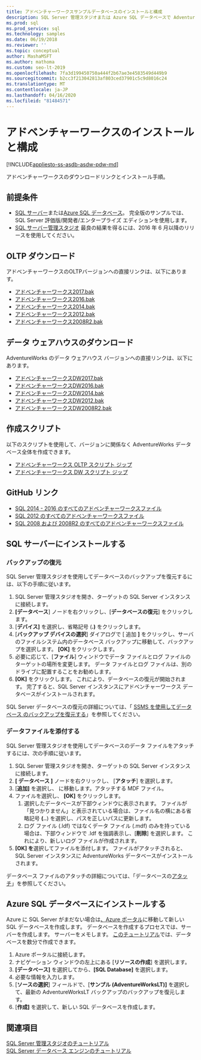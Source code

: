 ```yaml
---
title: アドベンチャーワークスサンプルデータベースのインストールと構成
description: SQL Server 管理スタジオまたは Azure SQL データベースで AdventureWorks サンプル データベースをダウンロードしてインストールするには、次の手順に従います。
ms.prod: sql
ms.prod_service: sql
ms.technology: samples
ms.date: 06/19/2018
ms.reviewer: ''
ms.topic: conceptual
author: MashaMSFT
ms.author: mathoma
ms.custom: seo-lt-2019
ms.openlocfilehash: 7fa3d199450750a444f2b67ae3e4583549d449b9
ms.sourcegitcommit: b2cc3f213042813af803ced37901c5c9d8016c24
ms.translationtype: MT
ms.contentlocale: ja-JP
ms.lasthandoff: 04/16/2020
ms.locfileid: "81484571"
---
```

# <a name="adventureworks-installation-and-configuration"></a>アドベンチャーワークスのインストールと構成
[!INCLUDE[appliesto-ss-asdb-asdw-pdw-md](../includes/appliesto-ss-asdb-asdw-pdw-md.md)]

アドベンチャーワークスのダウンロードリンクとインストール手順。 

## <a name="prerequisites"></a>前提条件

- [SQL サーバー](https://www.microsoft.com/evalcenter/evaluate-sql-server-2016)または[Azure SQL データベース](https://azure.microsoft.com/services/sql-database/)。 完全版のサンプルでは、SQL Server 評価版/開発者/エンタープライズ エディションを使用します。
- [SQL サーバー管理スタジオ](../ssms/download-sql-server-management-studio-ssms.md) 最良の結果を得るには、2016 年 6 月以降のリリースを使用してください。
 
## <a name="oltp-downloads"></a>OLTP ダウンロード

アドベンチャーワークスのOLTPバージョンへの直接リンクは、以下にあります。

- [アドベンチャーワークス2017.bak](https://github.com/Microsoft/sql-server-samples/releases/download/adventureworks/AdventureWorks2017.bak)
- [アドベンチャーワークス2016.bak](https://github.com/Microsoft/sql-server-samples/releases/download/adventureworks/AdventureWorks2016.bak)
- [アドベンチャーワークス2014.bak](https://github.com/Microsoft/sql-server-samples/releases/download/adventureworks/AdventureWorks2014.bak)
- [アドベンチャーワークス2012.bak](https://github.com/Microsoft/sql-server-samples/releases/download/adventureworks/AdventureWorks2012.bak)
- [アドベンチャーワークス2008R2.bak](https://github.com/Microsoft/sql-server-samples/releases/download/adventureworks2008r2/adventure-works-2008r2-oltp.bak)


## <a name="data-warehouse-downloads"></a>データ ウェアハウスのダウンロード

AdventureWorks のデータ ウェアハウス バージョンへの直接リンクは、以下にあります。

- [アドベンチャーワークスDW2017.bak](https://github.com/Microsoft/sql-server-samples/releases/download/adventureworks/AdventureWorksDW2017.bak)
- [アドベンチャーワークスDW2016.bak](https://github.com/Microsoft/sql-server-samples/releases/download/adventureworks/AdventureWorksDW2016.bak)
- [アドベンチャーワークスDW2014.bak](https://github.com/Microsoft/sql-server-samples/releases/download/adventureworks/AdventureWorksDW2014.bak)
- [アドベンチャーワークスDW2012.bak](https://github.com/Microsoft/sql-server-samples/releases/download/adventureworks/AdventureWorksDW2012.bak)
- [アドベンチャーワークスDW2008R2.bak](https://github.com/microsoft/sql-server-samples/releases/download/adventureworks2008r2/adventure-works-2008r2-dw.bak)

## <a name="creation-scripts"></a>作成スクリプト
以下のスクリプトを使用して、バージョンに関係なく AdventureWorks データベース全体を作成できます。 

- [アドベンチャーワークス OLTP スクリプト ジップ](https://github.com/Microsoft/sql-server-samples/releases/download/adventureworks/AdventureWorks-oltp-install-script.zip)
- [アドベンチャーワークス DW スクリプト ジップ](https://github.com/Microsoft/sql-server-samples/releases/download/adventureworks/AdventureWorksDW-data-warehouse-install-script.zip)

## <a name="github-links"></a>GitHub リンク

- [SQL 2014 - 2016 のすべてのアドベンチャーワークスファイル](https://github.com/Microsoft/sql-server-samples/releases/tag/adventureworks)
- [SQL 2012 のすべてのアドベンチャーワークスファイル](https://github.com/Microsoft/sql-server-samples/releases/tag/adventureworks2012)
- [SQL 2008 および 2008R2 のすべてのアドベンチャーワークスファイル](https://github.com/Microsoft/sql-server-samples/releases/tag/adventureworks2008r2)

## <a name="install-to-sql-server"></a>SQL サーバーにインストールする

### <a name="restore-backup"></a>バックアップの復元
SQL Server 管理スタジオを使用してデータベースのバックアップを復元するには、以下の手順に従います。 

1. SQL Server 管理スタジオを開き、ターゲットの SQL Server インスタンスに接続します。
2. **[データベース**] ノードを右クリックし、[**データベースの復元**] をクリックします。
3. [**デバイス]** を選択し、省略記号 (**.)** をクリックします。
4. [**バックアップ デバイスの選択**] ダイアログで [ 追加 **]** をクリックし、サーバのファイルシステム内のデータベース バックアップに移動して、バックアップを選択します。 **[OK]** をクリックします。
5. 必要に応じて、[**ファイル**] ウィンドウでデータ ファイルとログ ファイルのターゲットの場所を変更します。 データ ファイルとログ ファイルは、別のドライブに配置することをお勧めします。
6. **[OK]** をクリックします。 これにより、データベースの復元が開始されます。 完了すると、SQL Server インスタンスにアドベンチャーワークス データベースがインストールされます。

SQL Server データベースの復元の詳細については、「 [SSMS を使用してデータベース のバックアップを復元する](../relational-databases/backup-restore/restore-a-database-backup-using-ssms.md)」を参照してください。


### <a name="attach-a-datafile"></a>データファイルを添付する
SQL Server 管理スタジオを使用してデータベースのデータ ファイルをアタッチするには、次の手順に従います。

1. SQL Server 管理スタジオを開き、ターゲットの SQL Server インスタンスに接続します。
2. **[ データベース ]** ノードを右クリックし、 [**アタッチ**] を選択します。
3. [**追加]** を選択し、 に移動します。アタッチする MDF ファイル。 
1. ファイルを選択し、 **[OK]** をクリックします。 
    1. 選択したデータベースが下部ウィンドウに表示されます。 ファイルが 「見つかりません」と表示されている場合は、ファイル名の横にある省略記号 **(..**) を選択し、パスを正しいパスに更新します。 
    1. ログ ファイル (.ldf) ではなくデータ ファイル (.mdf) のみを持っている場合は、下部ウィンドウで .ldf を強調表示し、[**削除**] を選択します。 これにより、新しいログ ファイルが作成されます。 
1. **[OK] を**選択してファイルを添付します。 ファイルがアタッチされると、SQL Server インスタンスに AdventureWorks データベースがインストールされます。  

データベース ファイルのアタッチの詳細については、「データベースの[アタッチ](../relational-databases/databases/attach-a-database.md)」を参照してください。 

## <a name="install-to-azure-sql-database"></a>Azure SQL データベースにインストールする


Azure に SQL Server がまだない場合は[、Azure ポータル](https://portal.azure.com/)に移動して新しい SQL データベースを作成します。 データベースを作成するプロセスでは、サーバーを作成します。 サーバーをメモします。 [このチュートリアル](https://azure.microsoft.com/documentation/articles/sql-database-get-started/)では、データベースを数分で作成できます。

1. Azure ポータルに接続します。
1. ナビゲーション ウィンドウの左上にある [**リソースの作成**] を選択します。 
1. **[データベース]** を選択してから、**[SQL Database]** を選択します。 
1. 必要な情報を入力します。
1. [**ソースの選択**] フィールドで、[**サンプル (AdventureWorksLT)]** を選択して、最新の AdventureWorksLT バックアップのバックアップを復元します。
1. [**作成]** を選択して、新しい SQL データベースを作成します。 


## <a name="see-also"></a>関連項目
[SQL Server 管理スタジオのチュートリアル](../ssms/tutorials/tutorial-sql-server-management-studio.md)   
[SQL Server データベース エンジンのチュートリアル](../relational-databases/database-engine-tutorials.md)
